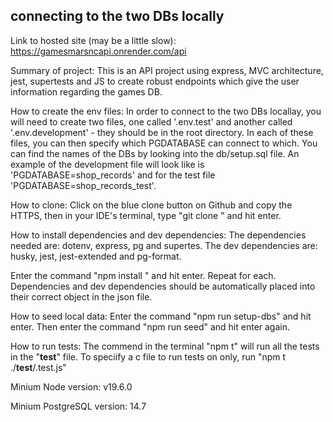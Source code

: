 ## connecting to the two DBs locally

Link to hosted site (may be a little slow): https://gamesmarsncapi.onrender.com/api 

Summary of project:
This is an API project using express, MVC architecture, jest, supertests and JS to create robust endpoints which give the user information regarding the games DB. 

How to create the env files:
In order to connect to the two DBs locallay, you will need to create two files, one called '.env.test' and another called '.env.development' - they should be in the root directory. In each of these files, you can then specify which PGDATABASE can connect to which. You can find the names of the DBs by looking into the db/setup.sql file. An example of the development file will look like is 'PGDATABASE=shop_records' and for the test file 'PGDATABASE=shop_records_test'.

How to clone:
Click on the blue clone button on Github and copy the HTTPS, then in your IDE's terminal, type "git clone <paste here>" and hit enter.

How to install dependencies and dev dependencies:
The dependencies needed are: dotenv, express, pg and supertes. 
The dev dependencies are: husky, jest, jest-extended and pg-format.

Enter the command "npm install <dependencies name>" and hit enter. Repeat for each. Dependencies and dev dependencies should be automatically placed into their correct object in the json file. 

How to seed local data:
Enter the command "npm run setup-dbs" and hit enter. Then enter the command "npm run seed" and hit enter again.


How to run tests:
The commend in the terminal "npm t" will run all the tests in the "__test__" file. To speciify a c file to run tests on only, run "npm t ./__test__/<fileName>.test.js"


Minium Node version:
v19.6.0

Minium PostgreSQL version:
14.7